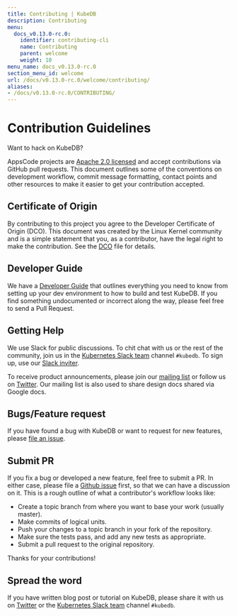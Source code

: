 ```yaml
---
title: Contributing | KubeDB
description: Contributing
menu:
  docs_v0.13.0-rc.0:
    identifier: contributing-cli
    name: Contributing
    parent: welcome
    weight: 10
menu_name: docs_v0.13.0-rc.0
section_menu_id: welcome
url: /docs/v0.13.0-rc.0/welcome/contributing/
aliases:
- /docs/v0.13.0-rc.0/CONTRIBUTING/
---
```


# Contribution Guidelines

Want to hack on KubeDB?

AppsCode projects are [Apache 2.0 licensed](https://github.com/kubedb/cli/blob/master/LICENSE) and accept contributions via GitHub pull requests.  This document outlines some of the conventions on development workflow, commit message formatting, contact points and other resources to make it easier to get your contribution accepted.

## Certificate of Origin

By contributing to this project you agree to the Developer Certificate of Origin (DCO). This document was created by the Linux Kernel community and is a
simple statement that you, as a contributor, have the legal right to make the contribution. See the [DCO](https://github.com/kubedb/cli/blob/master/DCO) file for details.

## Developer Guide

We have a [Developer Guide](/docs/v0.13.0-rc.0/setup/developer-guide/overview) that outlines everything you need to know from setting up your dev environment to how to build and test KubeDB. If you find something undocumented or incorrect along the way, please feel free to send a Pull Request.

## Getting Help

We use Slack for public discussions. To chit chat with us or the rest of the community, join us in the [Kubernetes Slack team](https://kubernetes.slack.com/messages/C8149MREV/) channel `#kubedb`. To sign up, use our [Slack inviter](http://slack.kubernetes.io/).

To receive product announcements, please join our [mailing list](https://groups.google.com/forum/#!forum/kubedb) or follow us on [Twitter](https://twitter.com/KubeDB). Our mailing list is also used to share design docs shared via Google docs.

## Bugs/Feature request

If you have found a bug with KubeDB or want to request for new features, please [file an issue](https://github.com/kubedb/project/issues/new).

## Submit PR

If you fix a bug or developed a new feature, feel free to submit a PR. In either case, please file a [Github issue](https://github.com/kubedb/project/issues/new) first, so that we can have a discussion on it. This is a rough outline of what a contributor's workflow looks like:

- Create a topic branch from where you want to base your work (usually master).
- Make commits of logical units.
- Push your changes to a topic branch in your fork of the repository.
- Make sure the tests pass, and add any new tests as appropriate.
- Submit a pull request to the original repository.

Thanks for your contributions!

## Spread the word

If you have written blog post or tutorial on KubeDB, please share it with us on [Twitter](https://twitter.com/KubeDB) or the [Kubernetes Slack team](http://slack.kubernetes.io) channel `#kubedb`.
